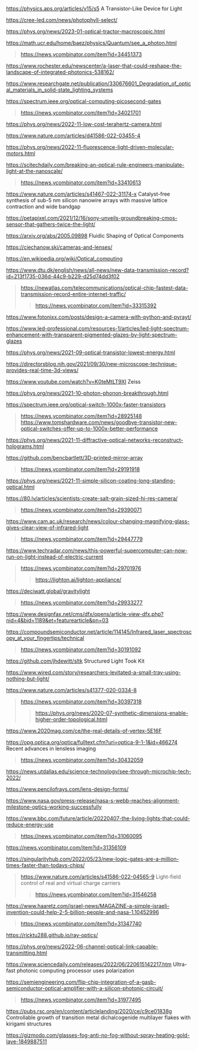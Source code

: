 https://physics.aps.org/articles/v15/s5 A Transistor-Like Device for Light

https://cree-led.com/news/photophyll-select/

https://phys.org/news/2023-01-optical-tractor-macroscopic.html

https://math.ucr.edu/home/baez/physics/Quantum/see_a_photon.html
> https://news.ycombinator.com/item?id=34451373

https://www.rochester.edu/newscenter/a-laser-that-could-reshape-the-landscape-of-integrated-photonics-538162/

https://www.researchgate.net/publication/330676601_Degradation_of_optical_materials_in_solid-state_lighting_systems

https://spectrum.ieee.org/optical-computing-picosecond-gates
> https://news.ycombinator.com/item?id=34021701

https://phys.org/news/2022-11-low-cost-terahertz-camera.html

https://www.nature.com/articles/d41586-022-03455-4

https://phys.org/news/2022-11-fluorescence-light-driven-molecular-motors.html

https://scitechdaily.com/breaking-an-optical-rule-engineers-manipulate-light-at-the-nanoscale/
> https://news.ycombinator.com/item?id=33410613

https://www.nature.com/articles/s41467-022-31174-x Catalyst-free synthesis of sub-5 nm silicon nanowire arrays with massive lattice contraction and wide bandgap

https://petapixel.com/2021/12/16/sony-unveils-groundbreaking-cmos-sensor-that-gathers-twice-the-light/

https://arxiv.org/abs/2005.09898 Fluidic Shaping of Optical Components

https://ciechanow.ski/cameras-and-lenses/

https://en.wikipedia.org/wiki/Optical_computing

https://www.dtu.dk/english/news/all-news/new-data-transmission-record?id=213f1735-036d-44c9-b229-d25d74dd3f02
> https://newatlas.com/telecommunications/optical-chip-fastest-data-transmission-record-entire-internet-traffic/
> > https://news.ycombinator.com/item?id=33315392

https://www.fotonixx.com/posts/design-a-camera-with-python-and-pyrayt/

https://www.led-professional.com/resources-1/articles/led-light-spectrum-enhancement-with-transparent-pigmented-glazes-by-light-spectrum-glazes

https://phys.org/news/2021-09-optical-transistor-lowest-energy.html

https://directorsblog.nih.gov/2021/09/30/new-microscope-technique-provides-real-time-3d-views/

https://www.youtube.com/watch?v=K0teMtLT9XI Zeiss

https://phys.org/news/2021-10-photon-phonon-breakthrough.html

https://spectrum.ieee.org/optical-switch-1000x-faster-transistors
> https://news.ycombinator.com/item?id=28925148
> https://www.tomshardware.com/news/goodbye-transistor-new-optical-switches-offer-up-to-1000x-better-performance

https://phys.org/news/2021-11-diffractive-optical-networks-reconstruct-holograms.html

https://github.com/bencbartlett/3D-printed-mirror-array
> https://news.ycombinator.com/item?id=29191918

https://phys.org/news/2021-11-simple-silicon-coating-long-standing-optical.html

https://80.lv/articles/scientists-create-salt-grain-sized-hi-res-camera/
> https://news.ycombinator.com/item?id=29390071

https://www.cam.ac.uk/research/news/colour-changing-magnifying-glass-gives-clear-view-of-infrared-light
> https://news.ycombinator.com/item?id=29447779

https://www.techradar.com/news/this-powerful-supercomputer-can-now-run-on-light-instead-of-electric-current
> https://news.ycombinator.com/item?id=29701976
> > https://lighton.ai/lighton-appliance/

https://deciwatt.global/gravitylight
> https://news.ycombinator.com/item?id=29933277

https://www.designfax.net/cms/dfx/opens/article-view-dfx.php?nid=4&bid=1189&et=featurearticle&pn=03

https://compoundsemiconductor.net/article/114145/Infrared_laser_spectroscopy_at_your_fingertips/technical
> https://news.ycombinator.com/item?id=30191092

https://github.com/jhdewitt/sltk Structured Light Took Kit

https://www.wired.com/story/researchers-levitated-a-small-tray-using-nothing-but-light/

https://www.nature.com/articles/s41377-020-0334-8
> https://news.ycombinator.com/item?id=30397318
> > https://phys.org/news/2020-07-synthetic-dimensions-enable-higher-order-topological.html

https://www.2020mag.com/ce/the-real-details-of-vertex-5E16F

https://opg.optica.org/optica/fulltext.cfm?uri=optica-9-1-1&id=466274 Recent advances in lensless imaging
> https://news.ycombinator.com/item?id=30432059

https://news.utdallas.edu/science-technology/see-through-microchip-tech-2022/

https://www.pencilofrays.com/lens-design-forms/

https://www.nasa.gov/press-release/nasa-s-webb-reaches-alignment-milestone-optics-working-successfully

https://www.bbc.com/future/article/20220407-the-living-lights-that-could-reduce-energy-use
> https://news.ycombinator.com/item?id=31060095

https://news.ycombinator.com/item?id=31356109

https://singularityhub.com/2022/05/23/new-logic-gates-are-a-million-times-faster-than-todays-chips/
> https://www.nature.com/articles/s41586-022-04565-9 Light-field control of real and virtual charge carriers
> > https://news.ycombinator.com/item?id=31546258

https://www.haaretz.com/israel-news/MAGAZINE-a-simple-israeli-invention-could-help-2-5-billion-people-and-nasa-1.10452996
> https://news.ycombinator.com/item?id=31347740

https://ricktu288.github.io/ray-optics/

https://phys.org/news/2022-06-channel-optical-link-capable-transmitting.html

https://www.sciencedaily.com/releases/2022/06/220615142217.htm Ultra-fast photonic computing processor uses polarization

https://semiengineering.com/flip-chip-integration-of-a-gasb-semiconductor-optical-amplifier-with-a-silicon-photonic-circuit/
> https://news.ycombinator.com/item?id=31977495

https://pubs.rsc.org/en/content/articlelanding/2020/ce/c9ce01838g Controllable growth of transition metal dichalcogenide multilayer flakes with kirigami structures

https://gizmodo.com/glasses-fog-anti-no-fog-without-spray-heating-gold-laye-1849887511